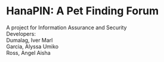 # HanaPIN: A Pet Finding Forum

A project for Information Assurance and Security
<br/>
Developers:<br/>
Dumalag, Iver Marl<br/>
Garcia, Alyssa Umiko<br/>
Ross, Angel Aisha<br/>


